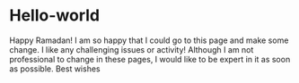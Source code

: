 # Hello-world
Happy Ramadan!
I am so happy that I could go to this page and make some change. I like any challenging issues or activity!
Although I am not professional to change in these pages, I would like to be expert in it as soon as possible.
Best wishes
